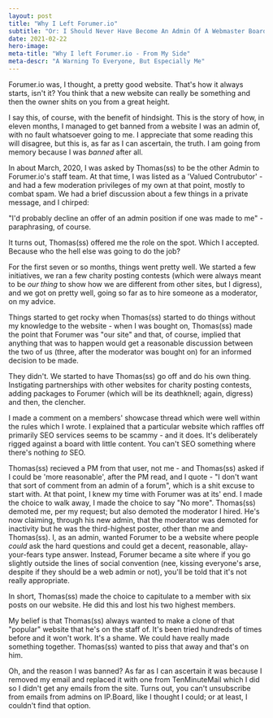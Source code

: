 ```yaml
---
layout: post
title: "Why I Left Forumer.io"
subtitle: "Or: I Should Never Have Become An Admin Of A Webmaster Board"
date: 2021-02-22
hero-image:
meta-title: "Why I left Forumer.io - From My Side"
meta-descr: "A Warning To Everyone, But Especially Me"
---
```


Forumer.io was, I thought, a pretty good website. That's how it always starts, isn't it? You think that a new website can really be something and then the owner shits on you from a great height. 

I say this, of course, with the benefit of hindsight. This is the story of how, in eleven months, I managed to get banned from a website I was an admin of, with no fault whatsoever going to me. I appreciate that some reading this will disagree, but this is, as far as I can ascertain, the truth. I am going from memory because I was <i>banned</i> after all. 

In about March, 2020, I was asked by Thomas(ss) to be the other Admin to Forumer.io's staff team. At that time, I was listed as a 'Valued Contrubutor' - and had a few moderation privileges of my own at that point, mostly to combat spam. We had a brief discussion about a few things in a private message, and I chirped:

"I'd probably decline an offer of an admin position if one was made to me" - paraphrasing, of course. 

It turns out, Thomas(ss) offered me the role on the spot. Which I accepted. Because who the hell else was going to do the job? 

For the first seven or so months, things went pretty well. We started a few initiatives, we ran a few charity posting contests (which were always meant to be <i>our thing</i> to show how we are different from other sites, but I digress), and we got on pretty well, going so far as to hire someone as a moderator, on my advice. 

Things started to get rocky when Thomas(ss) started to do things without my knowledge to the website - when I was bought on, Thomas(ss) made the point that Forumer was "our site" and that, of course, implied that anything that was to happen would get a reasonable discussion between the two of us (three, after the moderator was bought on) for an informed decision to be made. 

They didn't. We started to have Thomas(ss) go off and do his own thing. Instigating partnerships with other websites for charity posting contests, adding packages to Forumer (which will be its deathknell; again, digress) and then, the clencher. 

I made a comment on a members' showcase thread which were well within the rules which I wrote. I explained that a particular website which raffles off primarily SEO services seems to be scammy - and it does. It's deliberately rigged against a board with little content. You can't SEO something where there's nothing <i>to</i> SEO. 

Thomas(ss) recieved a PM from that user, not me - and Thomas(ss) asked if I could be 'more reasonable', after the PM read, and I quote - "I don't want that sort of comment from an admin of a forum", which is a shit excuse to start with. At that point, I knew my time with Forumer was at its' end. I made the choice to walk away, I made the choice to say "No more". Thomas(ss) demoted me, per my request; but also demoted the moderator I hired. He's now claiming, through his new admin, that the moderator was demoted for inactivity but he was the third-highest poster, other than me and Thomas(ss). I, as an admin, wanted Forumer to be a website where people <i>could</i> ask the hard questions and could get a decent, reasonable, allay-your-fears type answer. Instead, Forumer became a site where if you go slightly outside the lines of social convention (nee, kissing everyone's arse, despite if they should be a web admin or not), you'll be told that it's not really appropriate. 

In short, Thomas(ss) made the choice to capitulate to a member with six posts on our website. He did this and lost his two highest members. 

My belief is that Thomas(ss) always wanted to make a clone of that "popular" website that he's on the staff of. It's been tried hundreds of times before and it won't work. It's a shame. We could have really made something together. Thomas(ss) wanted to piss that away and that's on him. 

Oh, and the reason I was banned? As far as I can ascertain it was because I removed my email and replaced it with one from TenMinuteMail which I did so I didn't get any emails from the site. Turns out, you can't unsubscribe from emails from admins on IP.Board, like I thought I could; or at least, I couldn't find that option. 